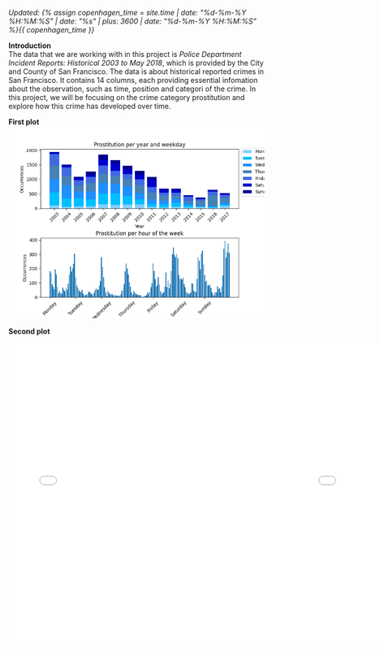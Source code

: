 *Updated: {% assign copenhagen_time = site.time | date: "%d-%m-%Y %H:%M:%S" | date: "%s" | plus: 3600 | date: "%d-%m-%Y %H:%M:%S" %}{{ copenhagen_time }}*


__Introduction__\
The data that we are working with in this project is *Police Department Incident Reports: Historical 2003 to May 2018*, which is provided by the City and County of San Francisco. The data is about historical reported crimes in San Francisco. It contains 14 columns, each providing essential infomation about the observation, such as time, position and categori of the crime. In this project, we will be focusing on the crime category prostitution and explore how this crime has developed over time.


__First plot__\
![One time-series / bar chart](/A2/plot1.png)


__Second plot__
<!-- <embed 
       type="text/html" 
       src="/A2/plot21.html"
       width="1100"
       height="600"
       >

<embed 
       type="text/html" 
       src="/A2/plot22.html"
       width="1100"
       height="600"
       > -->

<div style="display: flex; justify-content: space-between;">
    <div>
        <embed 
                     type="text/html" 
                     src="/A2/plot21.html"
                     width="550"
                     height="600"
                     >
    </div>
    <div>
        <embed 
                     type="text/html" 
                     src="/A2/plot22.html"
                     width="550"
                     height="600"
                     >
    </div>
</div>


